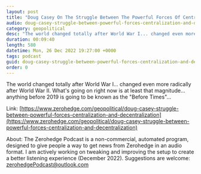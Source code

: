 ```yaml
---
layout: post
title: "Doug Casey On The Struggle Between The Powerful Forces Of Centralization And Decentralization"
audio: doug-casey-struggle-between-powerful-forces-centralization-and-decentralization-0
category: geopolitical
desc: "The world changed totally after World War I... changed even more radically after World War II. What's going on right now is at least that magnitude... anything before 2019 is going to be known as the &quot;Before Times&quot;..."
duration: 00:09:40
length: 580
datetime: Mon, 26 Dec 2022 19:27:00 +0000
tags: podcast
guid: doug-casey-struggle-between-powerful-forces-centralization-and-decentralization-0
order: 0
---
```

The world changed totally after World War I... changed even more radically after World War II. What's going on right now is at least that magnitude... anything before 2019 is going to be known as the &quot;Before Times&quot;...

Link: [https://www.zerohedge.com/geopolitical/doug-casey-struggle-between-powerful-forces-centralization-and-decentralization](https://www.zerohedge.com/geopolitical/doug-casey-struggle-between-powerful-forces-centralization-and-decentralization)

About: The Zerohedge Podcast is a non-commercial, automated program, designed to give people a way to get news from Zerohedge in an audio format.  I am actively working on tweaking and improving the setup to create a better listening experience (December 2022).  Suggestions are welcome: [zerohedgePodcast@outlook.com](mailto:zerohedgePodcast@outlook.com)